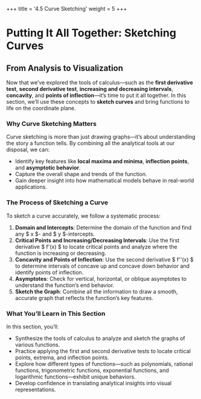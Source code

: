 +++
title = '4.5 Curve Sketching'
weight = 5
+++

# Putting It All Together: Sketching Curves

## From Analysis to Visualization

Now that we’ve explored the tools of calculus—such as the **first derivative test**, **second derivative test**, **increasing and decreasing intervals**, **concavity**, and **points of inflection**—it’s time to put it all together. In this section, we’ll use these concepts to **sketch curves** and bring functions to life on the coordinate plane.

### Why Curve Sketching Matters

Curve sketching is more than just drawing graphs—it’s about understanding the story a function tells. By combining all the analytical tools at our disposal, we can:
- Identify key features like **local maxima and minima**, **inflection points**, and **asymptotic behavior**.
- Capture the overall shape and trends of the function.
- Gain deeper insight into how mathematical models behave in real-world applications.

### The Process of Sketching a Curve

To sketch a curve accurately, we follow a systematic process:
1. **Domain and Intercepts**: Determine the domain of the function and find any $ x $- and $ y $-intercepts.
2. **Critical Points and Increasing/Decreasing Intervals**: Use the first derivative $ f'(x) $ to locate critical points and analyze where the function is increasing or decreasing.
3. **Concavity and Points of Inflection**: Use the second derivative $ f''(x) $ to determine intervals of concave up and concave down behavior and identify points of inflection.
4. **Asymptotes**: Check for vertical, horizontal, or oblique asymptotes to understand the function’s end behavior.
5. **Sketch the Graph**: Combine all the information to draw a smooth, accurate graph that reflects the function’s key features.

### What You’ll Learn in This Section

In this section, you’ll:
- Synthesize the tools of calculus to analyze and sketch the graphs of various functions.
- Practice applying the first and second derivative tests to locate critical points, extrema, and inflection points.
- Explore how different types of functions—such as polynomials, rational functions, trigonometric functions, exponential functions, and logarithmic functions—exhibit unique behaviors.
- Develop confidence in translating analytical insights into visual representations.
